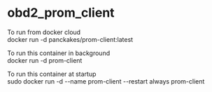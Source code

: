 # obd2_prom_client

To run from docker cloud  
docker run -d panckakes/prom-client:latest  

To run this container in background  
docker run -d prom-client  

To run this container at startup  
sudo docker run -d --name prom-client --restart always prom-client  
